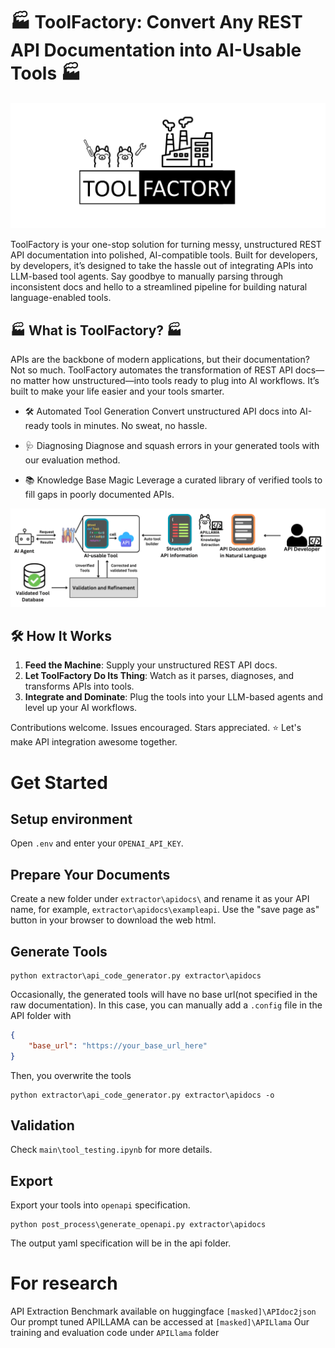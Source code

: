 # 🏭 ToolFactory: Convert Any REST API Documentation into AI-Usable Tools 🏭
![toolfactory](toolfactory-logo-1.png)

ToolFactory is your one-stop solution for turning messy, unstructured REST API documentation into polished, AI-compatible tools. Built for developers, by developers, it’s designed to take the hassle out of integrating APIs into LLM-based tool agents. Say goodbye to manually parsing through inconsistent docs and hello to a streamlined pipeline for building natural language-enabled tools.
## 🏭 What is ToolFactory? 🏭

APIs are the backbone of modern applications, but their documentation? Not so much. ToolFactory automates the transformation of REST API docs—no matter how unstructured—into tools ready to plug into AI workflows. It’s built to make your life easier and your tools smarter.

* 🛠 Automated Tool Generation
   Convert unstructured API docs into AI-ready tools in minutes. No sweat, no hassle.

* 🩺 Diagnosing
  Diagnose and squash errors in your generated tools with our evaluation method.

* 📚 Knowledge Base Magic
  Leverage a curated library of verified tools to fill gaps in poorly documented APIs. 

![toolfactorypipeline](toolfactorypipeline-1.png)
## 🛠 How It Works

1.    **Feed the Machine**: Supply your unstructured REST API docs.
2.    **Let ToolFactory Do Its Thing**: Watch as it parses, diagnoses, and transforms APIs into tools.
3.    **Integrate and Dominate**: Plug the tools into your LLM-based agents and level up your AI workflows.

Contributions welcome. Issues encouraged. Stars appreciated. ⭐ Let's make API integration awesome together.

# Get Started
## Setup environment
Open `.env` and enter your `OPENAI_API_KEY`.
## Prepare Your Documents
Create a new folder under `extractor\apidocs\` and rename it as your API name, for example, `extractor\apidocs\exampleapi`. Use the "save page as" button in your browser to download the web html.
## Generate Tools
```shell
python extractor\api_code_generator.py extractor\apidocs
```
Occasionally, the generated tools will have no base url(not specified in the raw documentation).
In this case, you can manually add a `.config` file in the API folder with
```JSON
{
    "base_url": "https://your_base_url_here"
}
```
Then, you overwrite the tools
```shell
python extractor\api_code_generator.py extractor\apidocs -o
```
## Validation
Check `main\tool_testing.ipynb` for more details.

## Export
Export your tools into `openapi` specification.
```shell
python post_process\generate_openapi.py extractor\apidocs
```
The output yaml specification will be in the api folder.

# For research
API Extraction Benchmark available on huggingface `[masked]\APIdoc2json`
Our prompt tuned APILLAMA can be accessed at `[masked]\APILlama`
Our training and evaluation code under `APILlama` folder